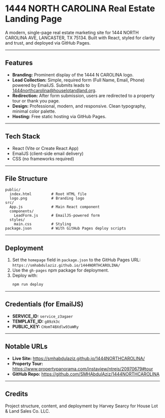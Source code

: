 # 1444 NORTH CAROLINA Real Estate Landing Page

A modern, single-page real estate marketing site for 1444 NORTH CAROLINA AVE, LANCASTER, TX 75134. Built with React, styled for clarity and trust, and deployed via GitHub Pages.

---

## Features

- **Branding:** Prominent display of the 1444 N CAROLINA logo.
- **Lead Collection:** Simple, required form (Full Name, Email, Phone) powered by EmailJS. Submits leads to 1444northcarolina@houselotandland.org.
- **Redirection:** After form submission, users are redirected to a property tour or thank you page.
- **Design:** Professional, modern, and responsive. Clean typography, minimal color palette.
- **Hosting:** Free static hosting via GitHub Pages.

---

## Tech Stack

- React (Vite or Create React App)
- EmailJS (client-side email delivery)
- CSS (no frameworks required)

---

## File Structure

```
public/
  index.html         # Root HTML file
  logo.png           # Branding logo
src/
  App.js             # Main React component
  components/
    LeadForm.js      # EmailJS-powered form
  styles/
    main.css         # Styling
package.json         # With GitHub Pages deploy scripts
```

---

## Deployment

1. Set the `homepage` field in `package.json` to the GitHub Pages URL:  
   `https://smhabdulaziz.github.io/1444NORTHCAROLINA/`
2. Use the `gh-pages` npm package for deployment.
3. Deploy with:
   ```sh
   npm run deploy
   ```

---

## Credentials (for EmailJS)

- **SERVICE_ID:** `service_z3agaer`
- **TEMPLATE_ID:** `g89zk3c`
- **PUBLIC_KEY:** `CHomT4BXdlw93aWRy`

---

## Notable URLs

- **Live Site:** https://smhabdulaziz.github.io/1444NORTHCAROLINA/
- **Property Tour:** https://www.propertypanorama.com/instaview/ntreis/20970679#tour
- **GitHub Repo:** https://github.com/SMHAbdulAziz/1444NORTHCAROLINA

---

## Credits

Project structure, content, and deployment by Harvey Searcy for House Lot & Land Sales Co. LLC.
